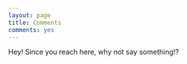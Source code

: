 ```yaml
---
layout: page
title: Comments
comments: yes
---
```

<div class="middle_inner">
	Hey! Since you reach here, why not say something!?
</div>